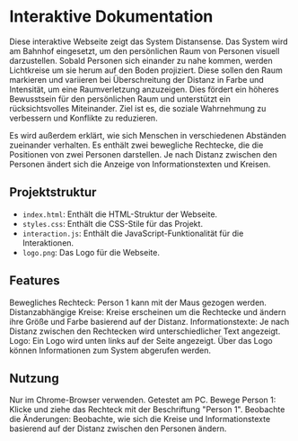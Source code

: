 # Interaktive Dokumentation

Diese interaktive Webseite zeigt das System Distansense. Das System wird am Bahnhof eingesetzt, um den persönlichen Raum von Personen visuell darzustellen. Sobald Personen sich einander zu nahe kommen, werden Lichtkreise um sie herum auf den Boden projiziert. Diese sollen den Raum markieren und variieren bei Überschreitung der Distanz in Farbe und Intensität, um eine Raumverletzung anzuzeigen. Dies fördert ein höheres Bewusstsein für den persönlichen Raum und unterstützt ein rücksichtsvolles Miteinander. Ziel ist es, die soziale Wahrnehmung zu verbessern und Konflikte zu reduzieren.

Es wird außerdem erklärt, wie sich Menschen in verschiedenen Abständen zueinander verhalten. Es enthält zwei bewegliche Rechtecke, die die Positionen von zwei Personen darstellen. Je nach Distanz zwischen den Personen ändert sich die Anzeige von Informationstexten und Kreisen.

## Projektstruktur

- `index.html`: Enthält die HTML-Struktur der Webseite.
- `styles.css`: Enthält die CSS-Stile für das Projekt.
- `interaction.js`: Enthält die JavaScript-Funktionalität für die Interaktionen.
- `logo.png`: Das Logo für die Webseite.

## Features

Bewegliches Rechteck: Person 1 kann mit der Maus gezogen werden.
Distanzabhängige Kreise: Kreise erscheinen um die Rechtecke und ändern ihre Größe und Farbe basierend auf der Distanz.
Informationstexte: Je nach Distanz zwischen den Rechtecken wird unterschiedlicher Text angezeigt.
Logo: Ein Logo wird unten links auf der Seite angezeigt. Über das Logo können Informationen zum System abgerufen werden.

## Nutzung

Nur im Chrome-Browser verwenden. Getestet am PC.
Bewege Person 1: Klicke und ziehe das Rechteck mit der Beschriftung "Person 1".
Beobachte die Änderungen: Beobachte, wie sich die Kreise und Informationstexte basierend auf der Distanz zwischen den Personen ändern.

